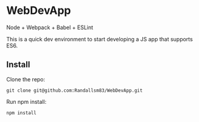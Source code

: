 # WebDevApp
Node + Webpack + Babel + ESLint

This is a quick dev environment to start developing a JS app that supports ES6.

## Install

Clone the repo:
```
git clone git@github.com:Randallsm83/WebDevApp.git
```

Run npm install:
```
npm install
```
